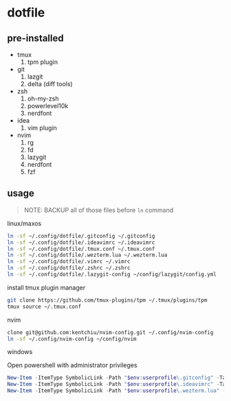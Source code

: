 # dotfile


## pre-installed

- tmux 
  1. tpm plugin
- git
  1. lazgit
  2. delta (diff tools)
- zsh
  1. oh-my-zsh
  2. powerlevel10k
  3. nerdfont
- idea 
  1. vim plugin
- nvim
  1. rg
  2. fd
  3. lazygit
  4. nerdfont
  5. fzf


## usage

> NOTE: BACKUP all of those files before `ln` command 

linux/maxos


```bash
ln -sf ~/.config/dotfile/.gitconfig ~/.gitconfig
ln -sf ~/.config/dotfile/.ideavimrc ~/.ideavimrc
ln -sf ~/.config/dotfile/.tmux.conf ~/.tmux.conf
ln -sf ~/.config/dotfile/.wezterm.lua ~/.wezterm.lua
ln -sf ~/.config/dotfile/.vimrc ~/.vimrc
ln -sf ~/.config/dotfile/.zshrc ~/.zshrc
ln -sf ~/.config/dotfile/.lazygit-config ~/config/lazygit/config.yml
```

install tmux plugin manager

```bash
git clone https://github.com/tmux-plugins/tpm ~/.tmux/plugins/tpm
tmux source ~/.tmux.conf
````

nvim

```bash
clone git@github.com:kentchiu/nvim-config.git ~/.config/nvim-config
ln -sf ~/.config/nvim-config ~/config/nvim
```


windows

Open powershell with administrator privileges

```powershell
New-Item -ItemType SymbolicLink -Path "$env:userprofile\.gitconfig" -Target "$env:userprofile\dev\dotfile\.gitconfig" -Force
New-Item -ItemType SymbolicLink -Path "$env:userprofile\.ideavimrc" -Target "$env:userprofile\dev\dotfile\.ideavimrc" -Force
New-Item -ItemType SymbolicLink -Path "$env:userprofile\.wezterm.lua" -Target "$env:userprofile\dev\dotfile\.wezterm.lua" -Force
```


